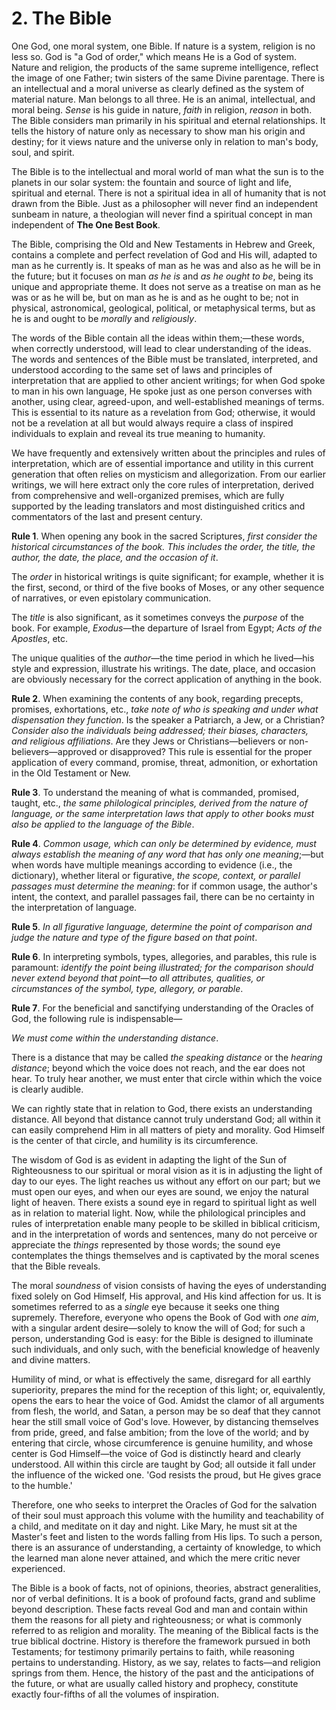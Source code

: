 # 2. The Bible

One God, one moral system, one Bible. If nature is a system, religion is no less so. God is "a God of order," which means He is a God of system. Nature and religion, the products of the same supreme intelligence, reflect the image of one Father; twin sisters of the same Divine parentage. There is an intellectual and a moral universe as clearly defined as the system of material nature. Man belongs to all three. He is an animal, intellectual, and moral being. *Sense* is his guide in nature, *faith* in religion, *reason* in both. The Bible considers man primarily in his spiritual and eternal relationships. It tells the history of nature only as necessary to show man his origin and destiny; for it views nature and the universe only in relation to man's body, soul, and spirit.

The Bible is to the intellectual and moral world of man what the sun is to the planets in our solar system: the fountain and source of light and life, spiritual and eternal. There is not a spiritual idea in all of humanity that is not drawn from the Bible. Just as a philosopher will never find an independent sunbeam in nature, a theologian will never find a spiritual concept in man independent of **The One Best Book**.

The Bible, comprising the Old and New Testaments in Hebrew and Greek, contains a complete and perfect revelation of God and His will, adapted to man as he currently is. It speaks of man as he was and also as he will be in the future; but it focuses on man *as he is* and *as he ought to be*, being its unique and appropriate theme. It does not serve as a treatise on man as he was or as he will be, but on man as he is and as he ought to be; not in physical, astronomical, geological, political, or metaphysical terms, but as he is and ought to be *morally* and *religiously*.

The words of the Bible contain all the ideas within them;—these words, when correctly understood, will lead to clear understanding of the ideas. The words and sentences of the Bible must be translated, interpreted, and understood according to the same set of laws and principles of interpretation that are applied to other ancient writings; for when God spoke to man in his own language, He spoke just as one person converses with another, using clear, agreed-upon, and well-established meanings of terms. This is essential to its nature as a revelation from God; otherwise, it would not be a revelation at all but would always require a class of inspired individuals to explain and reveal its true meaning to humanity.

We have frequently and extensively written about the principles and rules of interpretation, which are of essential importance and utility in this current generation that often relies on mysticism and allegorization. From our earlier writings, we will here extract only the core rules of interpretation, derived from comprehensive and well-organized premises, which are fully supported by the leading translators and most distinguished critics and commentators of the last and present century.

**Rule 1**. When opening any book in the sacred Scriptures, *first consider the historical circumstances of the book. This includes the order, the title, the author, the date, the place, and the occasion of it*.

The *order* in historical writings is quite significant; for example, whether it is the first, second, or third of the five books of Moses, or any other sequence of narratives, or even epistolary communication.

The *title* is also significant, as it sometimes conveys the *purpose* of the book. For example, *Exodus*—the departure of Israel from Egypt; *Acts of the Apostles*, etc.

The unique qualities of the *author*—the time period in which he lived—his style and expression, illustrate his writings. The date, place, and occasion are obviously necessary for the correct application of anything in the book.

**Rule 2**. When examining the contents of any book, regarding precepts, promises, exhortations, etc., *take note of who is speaking and under what dispensation they function*. Is the speaker a Patriarch, a Jew, or a Christian? *Consider also the individuals being addressed; their biases, characters, and religious affiliations*. Are they Jews or Christians—believers or non-believers—approved or disapproved? This rule is essential for the proper application of every command, promise, threat, admonition, or exhortation in the Old Testament or New.

**Rule 3**. To understand the meaning of what is commanded, promised, taught, etc., *the same philological principles, derived from the nature of language, or the same interpretation laws that apply to other books must also be applied to the language of the Bible*.

**Rule 4**. *Common usage, which can only be determined by evidence, must always establish the meaning of any word that has only one meaning*;—but when words have multiple meanings according to evidence (i.e., the dictionary), whether literal or figurative, *the scope, context, or parallel passages must determine the meaning*: for if common usage, the author's intent, the context, and parallel passages fail, there can be no certainty in the interpretation of language.

**Rule 5**. *In all figurative language, determine the point of comparison and judge the nature and type of the figure based on that point*.

**Rule 6**. In interpreting symbols, types, allegories, and parables, this rule is paramount: *identify the point being illustrated; for the comparison should never extend beyond that point—to all attributes, qualities, or circumstances of the symbol, type, allegory, or parable*.

**Rule 7**. For the beneficial and sanctifying understanding of the Oracles of God, the following rule is indispensable—

*We must come within the understanding distance*.

There is a distance that may be called *the speaking distance* or the *hearing distance*; beyond which the voice does not reach, and the ear does not hear. To truly hear another, we must enter that circle within which the voice is clearly audible.

We can rightly state that in relation to God, there exists an understanding distance. All beyond that distance cannot truly understand God; all within it can easily comprehend Him in all matters of piety and morality. God Himself is the center of that circle, and humility is its circumference.

The wisdom of God is as evident in adapting the light of the Sun of Righteousness to our spiritual or moral vision as it is in adjusting the light of day to our eyes. The light reaches us without any effort on our part; but we must open our eyes, and when our eyes are sound, we enjoy the natural light of heaven. There exists a sound eye in regard to spiritual light as well as in relation to material light. Now, while the philological principles and rules of interpretation enable many people to be skilled in biblical criticism, and in the interpretation of words and sentences, many do not perceive or appreciate the *things* represented by those words; the sound eye contemplates the things themselves and is captivated by the moral scenes that the Bible reveals.

The moral *soundness* of vision consists of having the eyes of understanding fixed solely on God Himself, His approval, and His kind affection for us. It is sometimes referred to as a *single* eye because it seeks one thing supremely. Therefore, everyone who opens the Book of God with *one aim*, with a singular ardent desire—solely to know the will of God; for such a person, understanding God is easy: for the Bible is designed to illuminate such individuals, and only such, with the beneficial knowledge of heavenly and divine matters.

Humility of mind, or what is effectively the same, disregard for all earthly superiority, prepares the mind for the reception of this light; or, equivalently, opens the ears to hear the voice of God. Amidst the clamor of all arguments from flesh, the world, and Satan, a person may be so deaf that they cannot hear the still small voice of God's love. However, by distancing themselves from pride, greed, and false ambition; from the love of the world; and by entering that circle, whose circumference is genuine humility, and whose center is God Himself—the voice of God is distinctly heard and clearly understood. All within this circle are taught by God; all outside it fall under the influence of the wicked one. 'God resists the proud, but He gives grace to the humble.'

Therefore, one who seeks to interpret the Oracles of God for the salvation of their soul must approach this volume with the humility and teachability of a child, and meditate on it day and night. Like Mary, he must sit at the Master's feet and listen to the words falling from His lips. To such a person, there is an assurance of understanding, a certainty of knowledge, to which the learned man alone never attained, and which the mere critic never experienced.

The Bible is a book of facts, not of opinions, theories, abstract generalities, nor of verbal definitions. It is a book of profound facts, grand and sublime beyond description. These facts reveal God and man and contain within them the reasons for all piety and righteousness; or what is commonly referred to as religion and morality. The meaning of the Biblical facts is the true biblical doctrine. History is therefore the framework pursued in both Testaments; for testimony primarily pertains to faith, while reasoning pertains to understanding. History, as we say, relates to facts—and religion springs from them. Hence, the history of the past and the anticipations of the future, or what are usually called history and prophecy, constitute exactly four-fifths of all the volumes of inspiration.